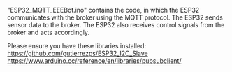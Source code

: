 "ESP32_MQTT_EEEBot.ino" contains the code, in which the ESP32 communicates with the broker using
the MQTT protocol.
The ESP32 sends sensor data to the broker. The ESP32 also receives control signals from the broker
and acts accordingly.

Please ensure you have these libraries installed:
https://github.com/gutierrezps/ESP32_I2C_Slave
https://www.arduino.cc/reference/en/libraries/pubsubclient/